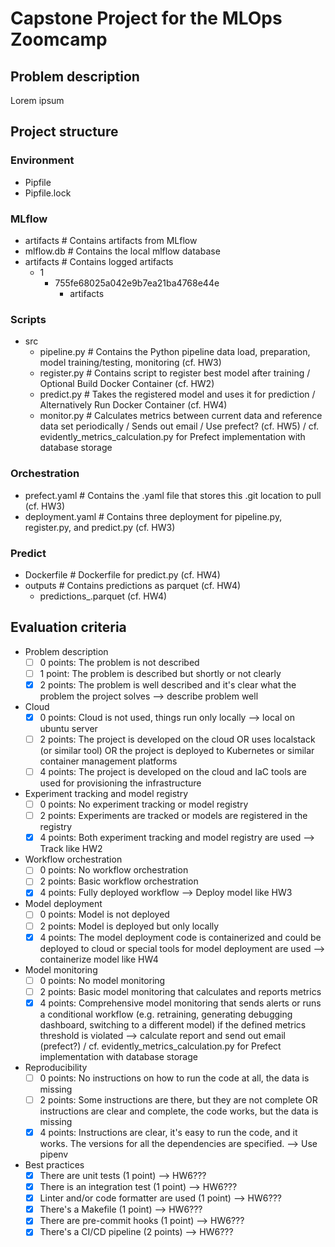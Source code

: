 # Capstone Project for the MLOps Zoomcamp
## Problem description
Lorem ipsum

## Project structure

### Environment
- Pipfile
- Pipfile.lock

### MLflow
- artifacts        # Contains artifacts from MLflow
- mlflow.db        # Contains the local mlflow database
- artifacts        # Contains logged artifacts
  - 1
    - 755fe68025a042e9b7ea21ba4768e44e
      - artifacts

### Scripts
- src
  - pipeline.py      # Contains the Python pipeline data load, preparation, model training/testing, monitoring (cf. HW3)
  - register.py      # Contains script to register best model after training / Optional Build Docker Container (cf. HW2)
  - predict.py       # Takes the registered model and uses it for prediction / Alternatively Run Docker Container (cf. HW4)
  - monitor.py       # Calculates metrics between current data and reference data set periodically / Sends out email / Use prefect? (cf. HW5) / cf. evidently_metrics_calculation.py for Prefect implementation with database storage

### Orchestration
- prefect.yaml     # Contains the .yaml file that stores this .git location to pull (cf. HW3)
- deployment.yaml  # Contains three deployment for pipeline.py, register.py, and predict.py (cf. HW3)

### Predict
- Dockerfile       # Dockerfile for predict.py (cf. HW4)
- outputs          # Contains predictions as parquet (cf. HW4)
  - predictions_<ID>.parquet (cf. HW4)

## Evaluation criteria
* Problem description
    * [ ] 0 points: The problem is not described
    * [ ] 1 point: The problem is described but shortly or not clearly 
    * [x] 2 points: The problem is well described and it's clear what the problem the project solves --> describe problem well
* Cloud
    * [x] 0 points: Cloud is not used, things run only locally --> local on ubuntu server
    * [ ] 2 points: The project is developed on the cloud OR uses localstack (or similar tool) OR the project is deployed to Kubernetes or similar container management platforms
    * [ ] 4 points: The project is developed on the cloud and IaC tools are used for provisioning the infrastructure
* Experiment tracking and model registry
    * [ ] 0 points: No experiment tracking or model registry
    * [ ] 2 points: Experiments are tracked or models are registered in the registry
    * [x] 4 points: Both experiment tracking and model registry are used --> Track like HW2
* Workflow orchestration
    * [ ] 0 points: No workflow orchestration
    * [ ] 2 points: Basic workflow orchestration
    * [x] 4 points:  Fully deployed workflow  --> Deploy model like HW3
* Model deployment
    * [ ] 0 points: Model is not deployed
    * [ ] 2 points: Model is deployed but only locally
    * [x] 4 points: The model deployment code is containerized and could be deployed to cloud or special tools for model deployment are used --> containerize model like HW4
* Model monitoring
    * [ ] 0 points: No model monitoring
    * [ ] 2 points: Basic model monitoring that calculates and reports metrics
    * [x] 4 points: Comprehensive model monitoring that sends alerts or runs a conditional workflow (e.g. retraining, generating debugging dashboard, switching to a different model) if the defined metrics threshold is violated --> calculate report and send out email (prefect?) / cf. evidently_metrics_calculation.py for Prefect implementation with database storage
* Reproducibility
    * [ ] 0 points: No instructions on how to run the code at all, the data is missing
    * [ ] 2 points: Some instructions are there, but they are not complete OR instructions are clear and complete, the code works, but the data is missing
    * [x] 4 points: Instructions are clear, it's easy to run the code, and it works. The versions for all the dependencies are specified. --> Use pipenv
* Best practices
    * [x] There are unit tests (1 point) --> HW6???
    * [x] There is an integration test (1 point) --> HW6???
    * [x] Linter and/or code formatter are used (1 point) --> HW6???
    * [x] There's a Makefile (1 point) --> HW6???
    * [x] There are pre-commit hooks (1 point) --> HW6???
    * [x] There's a CI/CD pipeline (2 points) --> HW6???
